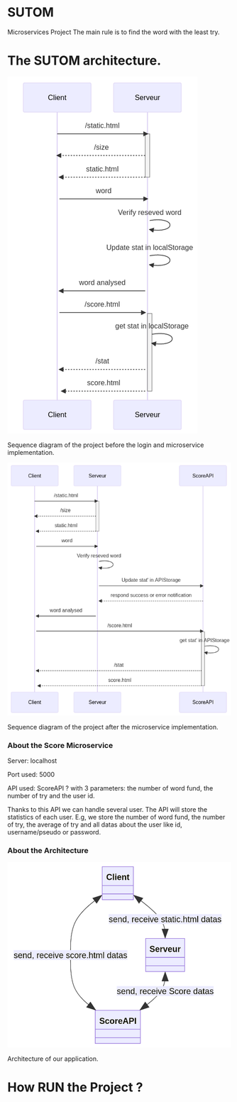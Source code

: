 # SUTOM
Microservices Project
The main rule is to find the word with the least try. 

# The SUTOM architecture.
![alt text](Sequence_diagram.png)

Sequence diagram of the project before the login and microservice implementation.

![alt text](Sequence_diagram2.png)

Sequence diagram of the project after the microservice implementation.

### About the Score Microservice
Server: localhost

Port used: 5000

API used: ScoreAPI ? with 3 parameters: the number of word fund, the number of try and the user id.

Thanks to this API we can handle several user. The API will store the statistics of each user. E.g, we store the number of word fund, the number of try, the average of try and all datas about the user like id, username/pseudo or password. 

### About the Architecture

![alt text](Architecture_diagram.png)

Architecture of our application. 

# How RUN the Project ?
